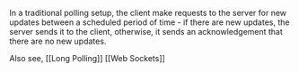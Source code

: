 In a traditional polling setup, the client make requests to the server for new updates between a scheduled period of time - if there are new updates, the server sends it to the client, otherwise, it sends an acknowledgement that there are no new updates.

Also see,
[[Long Polling]]
[[Web Sockets]]